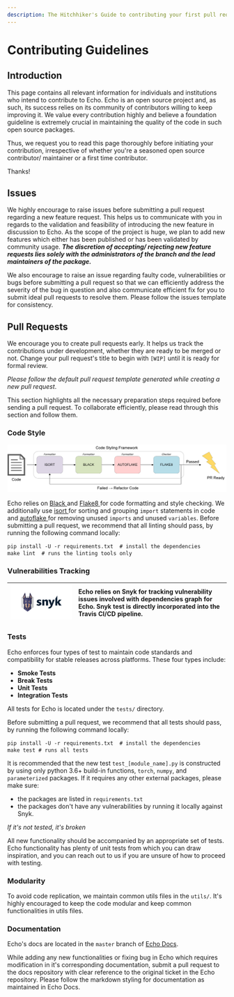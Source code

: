 ```yaml
---
description: The Hitchhiker's Guide to contributing your first pull request to Echo!
---
```


# Contributing Guidelines

## Introduction

This page contains all relevant information for individuals and institutions who intend to contribute to Echo. Echo is an open source project and, as such, its success relies on its community of contributors willing to keep improving it. We value every contribution highly and believe a foundation guideline is extremely crucial in maintaining the quality of the code in such open source packages.

Thus, we request you to read this page thoroughly before initiating your contribution, irrespective of whether you're a seasoned open source contributor/ maintainer or a first time contributor.

Thanks!

## Issues

We highly encourage to raise issues before submitting a pull request regarding a new feature request. This helps us to communicate with you in regards to the validation and feasibility of introducing the new feature in discussion to Echo. As the scope of the project is huge, we plan to add new features which either has been published or has been validated by community usage. _**The discretion of accepting/ rejecting new feature requests lies solely with the administrators of the branch and the lead maintainers of the package.**_

We also encourage to raise an issue regarding faulty code, vulnerabilities or bugs before submitting a pull request so that we can efficiently address the severity of the bug in question and also communicate efficient fix for you to submit ideal pull requests to resolve them. Please follow the issues template for consistency.

## Pull Requests

We encourage you to create pull requests early. It helps us track the contributions under development, whether they are ready to be merged or not. Change your pull request's title to begin with `[WIP]` until it is ready for formal review.

_Please follow the default pull request template generated while creating a new pull request_.

This section highlights all the necessary preparation steps required before sending a pull request. To collaborate efficiently, please read through this section and follow them.

### Code Style

![](.gitbook/assets/style.png)

Echo relies on [Black ](https://github.com/psf/black)and [Flake8 ](https://github.com/PyCQA/flake8)for code formatting and style checking. We additionally use [isort ](https://pycqa.github.io/isort/)for sorting and grouping `import` statements in code and [autoflake ](https://github.com/myint/autoflake)for removing unused `imports` and unused `variables`. Before submitting a pull request, we recommend that all linting should pass, by running the following command locally:

```text
pip install -U -r requirements.txt  # install the dependencies
make lint  # runs the linting tools only
```

### Vulnerabilities Tracking

| ![](.gitbook/assets/logo-black.png) | Echo relies on Snyk for tracking vulnerability issues involved with dependencies graph for Echo. Snyk test is directly incorporated into the Travis CI/CD pipeline. |
| :---: | :--- |


### Tests

Echo enforces four types of test to maintain code standards and compatibility for stable releases across platforms. These four types include:

* **Smoke Tests**
* **Break Tests**
* **Unit Tests**
* **Integration Tests**

All tests for Echo is located under the `tests/` directory.

Before submitting a pull request, we recommend that all tests should pass, by running the following command locally:

```text
pip install -U -r requirements.txt  # install the dependencies
make test # runs all tests
```

It is recommended that the new test `test_[module_name].py` is constructed by using only python 3.6+ build-in functions, `torch`, `numpy`, and `parameterized` packages. If it requires any other external packages, please make sure:

* the packages are listed in `requirements.txt`
* the packages don't have any vulnerabilities by running it locally against Snyk.

_If it's not tested, it's broken_

All new functionality should be accompanied by an appropriate set of tests. Echo functionality has plenty of unit tests from which you can draw inspiration, and you can reach out to us if you are unsure of how to proceed with testing.

### Modularity

To avoid code replication, we maintain common utils files in the `utils/`. It's highly encouraged to keep the code modular and keep common functionalities in utils files.

### Documentation

Echo's docs are located in the `master` branch of [Echo Docs](https://github.com/digantamisra98/Echo-Docs).

While adding any new functionalities or fixing bug in Echo which requires modification in it's corresponding documentation, submit a pull request to the docs repository with clear reference to the original ticket in the Echo repository. Please follow the markdown styling for documentation as maintained in Echo Docs.

